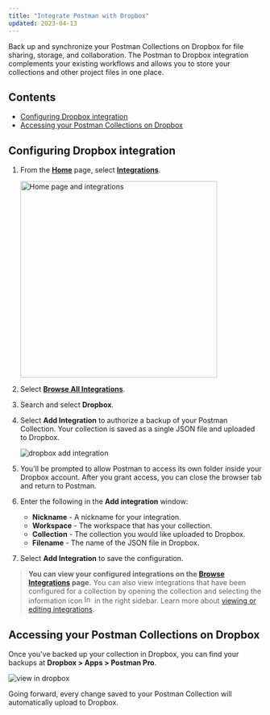 ```yaml
---
title: "Integrate Postman with Dropbox"
updated: 2023-04-13
---
```


Back up and synchronize your Postman Collections on Dropbox for file sharing, storage, and collaboration. The Postman to Dropbox integration complements your existing workflows and allows you to store your collections and other project files in one place.

## Contents

* [Configuring Dropbox integration](#configuring-dropbox-integration)
* [Accessing your Postman Collections on Dropbox](#accessing-your-postman-collections-on-dropbox)

## Configuring Dropbox integration

1. From the **[Home](https://go.postman.co/home)** page, select **[Integrations](https://go.postman.co/integrations)**.

    <img alt="Home page and integrations" src="https://assets.postman.com/postman-docs/v10/home-integrations-v10-2.jpg" width="390px">

1. Select **[Browse All Integrations](https://go.postman.co/integrations/browse?category=all)**.

1. Search and select **Dropbox**.

1. Select **Add Integration** to authorize a backup of your Postman Collection. Your collection is saved as a single JSON file and uploaded to Dropbox.

    ![dropbox add integration](https://assets.postman.com/postman-docs/dropbox-add-integration.jpg)

1. You'll be prompted to allow Postman to access its own folder inside your Dropbox account. After you grant access, you can close the browser tab and return to Postman.

1. Enter the following in the **Add integration** window:

    * **Nickname** - A nickname for your integration.
    * **Workspace** - The workspace that has your collection.
    * **Collection** - The collection you would like uploaded to Dropbox.
    * **Filename** - The name of the JSON file in Dropbox.

1. Select **Add Integration** to save the configuration.

> **You can view your configured integrations on the [Browse Integrations](https://go.postman.co/integrations/browse) page.** You can also view integrations that have been configured for a collection by opening the collection and selecting the information icon <img alt="Information icon" src="https://assets.postman.com/postman-docs/icon-information-v9-5.jpg#icon" width="16px"> in the right sidebar. Learn more about [viewing or editing integrations](/docs/integrations/intro-integrations/#viewing-or-editing-integrations).

## Accessing your Postman Collections on Dropbox

Once you've backed up your collection in Dropbox, you can find your backups at **Dropbox > Apps > Postman Pro**.

  ![view in dropbox](https://assets.postman.com/postman-docs/v10/dropbox-view-v10.jpg)

Going forward, every change saved to your Postman Collection will automatically upload to Dropbox.

